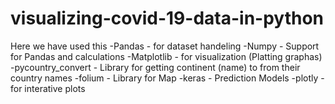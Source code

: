 # visualizing-covid-19-data-in-python

Here we have used this 
-Pandas - for dataset handeling
-Numpy - Support for Pandas and calculations
-Matplotlib - for visualization (Platting graphas)
-pycountry_convert - Library for getting continent (name) to from their country names
-folium - Library for Map
-keras - Prediction Models
-plotly - for interative plots
